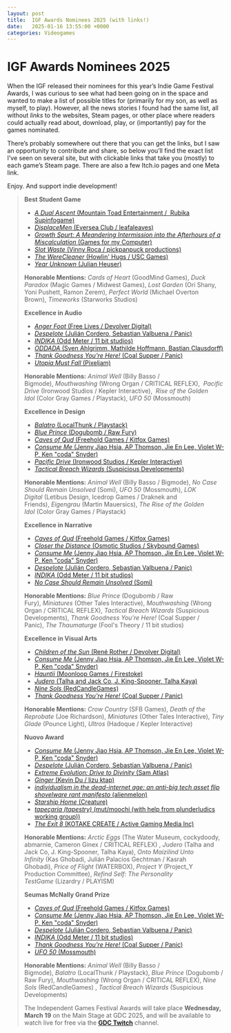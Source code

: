 ```yaml
---
layout: post
title:  IGF Awards Nominees 2025 (with links!)
date:   2025-01-16 13:55:00 +0000
categories: Videogames
---
```


# IGF Awards Nominees 2025

When the IGF released their nominees for this year’s Indie Game Festival Awards, I was curious to see what had been going on in the space and wanted to make a list of possible titles for (primarily for my son, as well as myself, to play). However, all the news stories I found had the same list, all without *links* to the websites, Steam pages, or other place where readers could actually read about, download, play, or (importantly) pay for the games nominated.

There’s probably somewhere out there that you can get the links, but I saw an opportunity to contribute and share, so below you’ll find the exact list I’ve seen on several site, but with clickable links that take you (mostly) to each game’s Steam page. There are also a few Itch.io pages and one Meta link.

Enjoy. And support indie development!

> **Best Student Game**
> 
> - [*A Dual Ascent* (Mountain Toad Entertainment /  Rubika Supinfogame)](https://store.steampowered.com/app/3239640/A_Dual_Ascent/)
> - [*DisplaceMen* (Eversea Club / leafaleaves)](https://store.steampowered.com/app/2957410/DisplaceMen/)
> - [*Growth Spurt: A Meandering Intermission into the Afterhours of a Miscalculation* (Games for my Computer)](https://gamesformycomputer.itch.io/growth-spurt)
> - [*Slot Waste* (Vinny Roca / pickpanpuck productions)](https://store.steampowered.com/app/3109370/Slot_Waste/) 
> - [*The WereCleaner* (Howlin' Hugs / USC Games)](https://store.steampowered.com/app/2795000/The_WereCleaner/) 
> - [*Year Unknown* (Julian Heuser)](https://sockman.itch.io/year-unknown)
> 
> **Honorable Mentions:** *Cards of Heart* (GoodMind Games), *Duck Paradox* (Magic Games / Midwest Games), *Lost Garden* (​​Ori Shany, Yoni Pushett, Ramon Zerem), *Perfect World* (Michael Overton Brown), *Timeworks* (Starworks Studios) 
>
> **Excellence in Audio**
> 
> - [*Anger Foot* (Free Lives / Devolver Digital)](https://store.steampowered.com/app/1978590/Anger_Foot/)
> - [*Despelote* (Julián Cordero, Sebastian Valbuena / Panic)](https://store.steampowered.com/app/2367820/despelote/)   
> - [*INDIKA* (Odd Meter / 11 bit studios)](https://store.steampowered.com/app/1373960/INDIKA/)
> - [*ODDADA* (Sven Ahlgrimm, Mathilde Hoffmann, Bastian Clausdorff)](https://store.steampowered.com/app/1627870/ODDADA/)
> - [*Thank Goodness You're Here!* (Coal Supper / Panic)](https://store.steampowered.com/app/2366980/Thank_Goodness_Youre_Here/)  
> - [*Utopia Must Fall* (Pixeljam)](https://store.steampowered.com/app/2849680/Utopia_Must_Fall/)
>
> **Honorable Mentions:** *Animal Well* (Billy Basso / Bigmode), *Mouthwashing* (Wrong Organ / CRITICAL REFLEX),  *Pacific Drive* (Ironwood Studios / Kepler Interactive),  *Rise of the Golden Idol* (Color Gray Games / Playstack), *UFO 50* (Mossmouth)
>
> **Excellence in Design**
>
> - [*Balatro* (LocalThunk / Playstack)](https://store.steampowered.com/app/2379780/Balatro/)
> - [*Blue Prince* (Dogubomb / Raw Fury)](https://store.steampowered.com/app/1569580/Blue_Prince/)
> - [*Caves of Qud* (Freehold Games / Kitfox Games)](https://store.steampowered.com/app/333640/Caves_of_Qud/)
> - [*Consume Me* (Jenny Jiao Hsia, AP Thomson, Jie En Lee, Violet W-P, Ken "coda" Snyder)](https://store.steampowered.com/app/2359120/Consume_Me/)
> - [*Pacific Drive* (Ironwood Studios / Kepler Interactive)](https://store.steampowered.com/app/1458140/Pacific_Drive/)  
> - [*Tactical Breach Wizards* (Suspicious Developments)](https://store.steampowered.com/app/1043810/Tactical_Breach_Wizards/)
>
> **Honorable Mentions:** *Animal Well* (Billy Basso / Bigmode), *No Case Should Remain Unsolved* (Somi), *UFO 50* (Mossmouth), *LOK Digital* (Letibus Design, Icedrop Games / Draknek and Friends), *Eigengrau* (Martin Mauersics), *The Rise of the Golden Idol* (Color Gray Games / Playstack)
>
> **Excellence in Narrative**
>
> - [*Caves of Qud* (Freehold Games / Kitfox Games)](https://store.steampowered.com/app/333640/Caves_of_Qud/)   
> - [*Closer the Distance* (Osmotic Studios / Skybound Games)](https://store.steampowered.com/app/1991300/Closer_the_Distance/)
> - [*Consume Me* (Jenny Jiao Hsia, AP Thomson, Jie En Lee, Violet W-P, Ken "coda" Snyder)](https://store.steampowered.com/app/2359120/Consume_Me/)  
> - [*Despelote* (Julián Cordero, Sebastian Valbuena / Panic)](https://store.steampowered.com/app/2367820/despelote/)   
> - [*INDIKA* (Odd Meter / 11 bit studios)](https://store.steampowered.com/app/1373960/INDIKA/)
> - [*No Case Should Remain Unsolved* (Somi)](https://store.steampowered.com/app/2676840/No_Case_Should_Remain_Unsolved/)
>
> **Honorable Mentions:** *Blue Prince* (Dogubomb / Raw Fury), *Miniatures* (Other Tales Interactive), *Mouthwashing* (Wrong Organ / CRITICAL REFLEX), *Tactical Breach Wizards* (Suspicious Developments), *Thank Goodness You're Here!* (Coal Supper / Panic), *The Thaumaturge* (Fool's Theory / 11 bit studios)
>
> **Excellence in Visual Arts**
>
> - [*Children of the Sun* (René Rother / Devolver Digital)](https://store.steampowered.com/app/1309950/Children_of_the_Sun/)   
> - [*Consume Me* (Jenny Jiao Hsia, AP Thomson, Jie En Lee, Violet W-P, Ken "coda" Snyder)](https://store.steampowered.com/app/2359120/Consume_Me/)  
> - [*Hauntii* (Moonloop Games / Firestoke)](https://store.steampowered.com/app/2060790/Hauntii/)   
> - [*Judero* (Talha and Jack Co, J. King-Spooner, Talha Kaya)](https://store.steampowered.com/app/1960900/Judero/)   
> - [*Nine Sols* (RedCandleGames)](https://store.steampowered.com/app/1809540/Nine_Sols/)  
> - [*Thank Goodness You're Here!* (Coal Supper / Panic)](https://store.steampowered.com/app/2366980/Thank_Goodness_Youre_Here/)
>
> **Honorable Mentions:** *Crow Country* (SFB Games), *Death of the Reprobate* (Joe Richardson), *Miniatures* (Other Tales Interactive), *Tiny Glade* (Pounce Light), *Ultros* (Hadoque / Kepler Interactive)  
>
> **Nuovo Award**
>
> - [*Consume Me* (Jenny Jiao Hsia, AP Thomson, Jie En Lee, Violet W-P, Ken "coda" Snyder)](https://store.steampowered.com/app/2359120/Consume_Me/)  
> - [*Despelote* (Julián Cordero, Sebastian Valbuena / Panic)](https://store.steampowered.com/app/2367820/despelote/)   
> - [*Extreme Evolution: Drive to Divinity* (Sam Atlas)](https://store.steampowered.com/app/2111360/Extreme_Evolution_Drive_to_Divinity/)   
> - [*Ginger* (Kevin Du / lizu ktap)](https://store.steampowered.com/app/3418910/Ginger/) 
> - [*individualism in the dead-internet age: an anti-big tech asset flip shovelware rant manifesto* (alienmelon)](https://alienmelon.itch.io/shovelware)  
> - [*Starship Home* (Creature)](https://www.meta.com/experiences/starship-home/5959677854068956/)
> - [*tapeçaria* *(tapestry)* (mut/moochi (with help from plunderludics working group))](https://2024.amaze-berlin.de/mentions/tapestry/)
> - [*The Exit 8* (KOTAKE CREATE / Active Gaming Media Inc)](https://store.steampowered.com/app/2653790/The_Exit_8/)
> 
> **Honorable Mentions:** *Arctic Eggs* (The Water Museum, cockydoody, abmarnie, Cameron Ginex / CRITICAL REFLEX) , *Judero* (Talha and Jack Co, J. King-Spooner, Talha Kaya), *Onto Maizilind Unto Infinity* (Kas Ghobadi, Julián Palacios Gechtman / Kasrah Ghobadi), *Price of Flight* (WATERBOX), *Project Y* (Project\_Y Production Committee), *Refind Self: The Personality TestGame* (Lizardry / PLAYISM) 
>
> **Seumas McNally Grand Prize**
>
> - [*Caves of Qud* (Freehold Games / Kitfox Games)](https://store.steampowered.com/app/333640/Caves_of_Qud/)   
> - [*Consume Me* (Jenny Jiao Hsia, AP Thomson, Jie En Lee, Violet W-P, Ken "coda" Snyder)](https://store.steampowered.com/app/2359120/Consume_Me/)  
> - [*Despelote* (Julián Cordero, Sebastian Valbuena / Panic)](https://store.steampowered.com/app/2367820/despelote/)   
> - [*INDIKA* (Odd Meter / 11 bit studios)](https://store.steampowered.com/app/1373960/INDIKA/)  
> - [*Thank Goodness You're Here!* (Coal Supper / Panic)](https://store.steampowered.com/app/2366980/Thank_Goodness_Youre_Here/)
> - [*UFO 50* (Mossmouth)](https://store.steampowered.com/app/1147860/UFO_50/)
>
> **Honorable Mentions:** *Animal Well* (Billy Basso / Bigmode), *Balatro* (LocalThunk / Playstack), *Blue Prince* (Dogubomb / Raw Fury), *Mouthwashing* (Wrong Organ / CRITICAL REFLEX), *Nine Sols* (RedCandleGames) , *Tactical Breach Wizards* (Suspicious Developments)
> 
> The Independent Games Festival Awards will take place **Wednesday, March 19** on the Main Stage at GDC 2025, and will be available to watch live for free via the **[GDC Twitch](https://www.twitch.tv/gdc?_mc=edit_gdcsf_gdcsf_le_x_9_x_2025)** channel.
